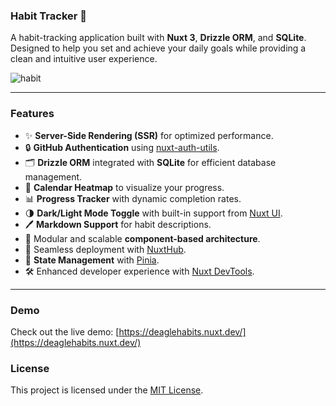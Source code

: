 ### Habit Tracker 🚀

A habit-tracking application built with **Nuxt 3**, **Drizzle ORM**, and **SQLite**. Designed to help you set and achieve your daily goals while providing a clean and intuitive user experience.

![habit](https://raw.githubusercontent.com//habit/refs/heads/master/public/social-card.png)

---

### Features

- ✨ **Server-Side Rendering (SSR)** for optimized performance.
- 🔒 **GitHub Authentication** using [nuxt-auth-utils](https://github.com/atinux/nuxt-auth-utils).
- 🗂️ **Drizzle ORM** integrated with **SQLite** for efficient database management.
- 📅 **Calendar Heatmap** to visualize your progress.
- 📊 **Progress Tracker** with dynamic completion rates.
- 🌗 **Dark/Light Mode Toggle** with built-in support from [Nuxt UI](https://ui.nuxt.com).
- 🖊️ **Markdown Support** for habit descriptions.
- 🧩 Modular and scalable **component-based architecture**.
- 🚀 Seamless deployment with [NuxtHub](https://hub.nuxt.com).
- 🔄 **State Management** with [Pinia](https://pinia.vuejs.org).
- 🛠️ Enhanced developer experience with [Nuxt DevTools](https://devtools.nuxt.com).

---

### Demo

Check out the live demo: [https://deaglehabits.nuxt.dev/](https://deaglehabits.nuxt.dev/)

### License

This project is licensed under the [MIT License](./LICENSE).
